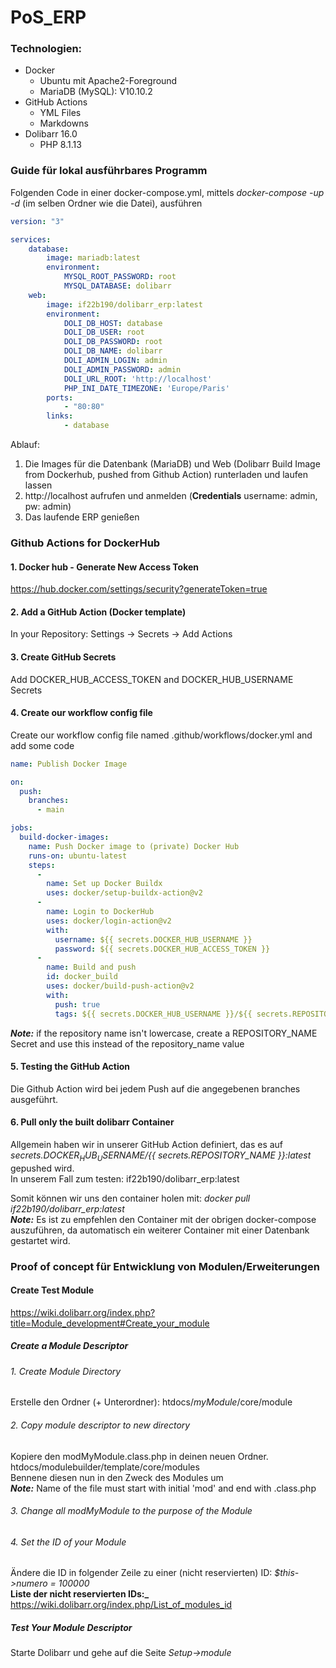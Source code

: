 # PoS_ERP
### Technologien: 
- Docker
    - Ubuntu mit Apache2-Foreground
    - MariaDB (MySQL): V10.10.2
- GitHub Actions
    - YML Files
    - Markdowns
- Dolibarr 16.0
    - PHP 8.1.13

### Guide für lokal ausführbares Programm

Folgenden Code in einer docker-compose.yml, mittels *docker-compose -up -d* (im selben Ordner wie die Datei), ausführen
```yml
version: "3"

services:
    database:
        image: mariadb:latest
        environment:
            MYSQL_ROOT_PASSWORD: root
            MYSQL_DATABASE: dolibarr
    web:
        image: if22b190/dolibarr_erp:latest
        environment:
            DOLI_DB_HOST: database
            DOLI_DB_USER: root
            DOLI_DB_PASSWORD: root
            DOLI_DB_NAME: dolibarr
            DOLI_ADMIN_LOGIN: admin
            DOLI_ADMIN_PASSWORD: admin
            DOLI_URL_ROOT: 'http://localhost'
            PHP_INI_DATE_TIMEZONE: 'Europe/Paris'
        ports:
            - "80:80"
        links:
            - database
```


Ablauf:
1. Die Images für die Datenbank (MariaDB) und Web (Dolibarr Build Image from Dockerhub, pushed from Github Action) runterladen und laufen lassen
2. http://localhost aufrufen und anmelden (**Credentials** username: admin, pw: admin)
3. Das laufende ERP genießen

### Github Actions for DockerHub
#### 1. Docker hub - Generate New Access Token 
https://hub.docker.com/settings/security?generateToken=true

#### 2. Add a GitHub Action (Docker template)
In your Repository: Settings -> Secrets -> Add Actions

#### 3. Create GitHub Secrets
Add DOCKER_HUB_ACCESS_TOKEN and DOCKER_HUB_USERNAME Secrets

#### 4. Create our workflow config file
Create our workflow config file named .github/workflows/docker.yml and add some code

```yml
name: Publish Docker Image

on:
  push:
    branches:
      - main

jobs:
  build-docker-images:
    name: Push Docker image to (private) Docker Hub
    runs-on: ubuntu-latest 
    steps:
      - 
        name: Set up Docker Buildx
        uses: docker/setup-buildx-action@v2
      - 
        name: Login to DockerHub
        uses: docker/login-action@v2
        with:
          username: ${{ secrets.DOCKER_HUB_USERNAME }}
          password: ${{ secrets.DOCKER_HUB_ACCESS_TOKEN }}
      - 
        name: Build and push
        id: docker_build
        uses: docker/build-push-action@v2
        with:
          push: true
          tags: ${{ secrets.DOCKER_HUB_USERNAME }}/${{ secrets.REPOSITORY_NAME }}:latest
```

**_Note:_** if the repository name isn't lowercase, create a REPOSITORY_NAME Secret and use this instead of the repository_name value

#### 5. Testing the GitHub Action
Die Github Action wird bei jedem Push auf die angegebenen branches ausgeführt.

#### 6. Pull only the built dolibarr Container
Allgemein haben wir in unserer GitHub Action definiert, das es auf *${{ secrets.DOCKER_HUB_USERNAME }}/${{ secrets.REPOSITORY_NAME }}:latest* gepushed wird.<br />
In unserem Fall zum testen: if22b190/dolibarr_erp:latest

Somit können wir uns den container holen mit: *docker pull if22b190/dolibarr_erp:latest*<br />
**_Note:_** Es ist zu empfehlen den Container mit der obrigen docker-compose auszuführen, da automatisch ein weiterer Container mit einer Datenbank gestartet wird.

### Proof of concept für Entwicklung von Modulen/Erweiterungen
#### Create Test Module
https://wiki.dolibarr.org/index.php?title=Module_development#Create_your_module
##### Create a Module Descriptor
###### 1. Create Module Directory
Erstelle den Ordner (+ Unterordner): htdocs/_myModule_/core/module

###### 2. Copy module descriptor to new directory
Kopiere den modMyModule.class.php in deinen neuen Ordner. htdocs/modulebuilder/template/core/modules<br />
Bennene diesen nun in den Zweck des Modules um<br />
**_Note:_** Name of the file must start with initial 'mod' and end with .class.php

###### 3. Change all modMyModule to the purpose of the Module

###### 4. Set the ID of your Module
Ändere die ID in folgender Zeile zu einer (nicht reservierten) ID: *$this->numero = 100000*<br />
**Liste der nicht reservierten IDs:_** https://wiki.dolibarr.org/index.php/List_of_modules_id

##### Test Your Module Descriptor
Starte Dolibarr und gehe auf die Seite *Setup->module* 